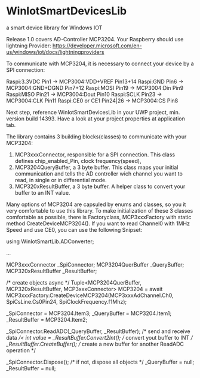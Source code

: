 # WinIotSmartDevicesLib
a smart device library for Windows IOT

Release 1.0
covers AD-Controller MCP3204. Your Raspberry should use lightning Provider: 
https://developer.microsoft.com/en-us/windows/iot/docs/lightningproviders

To communicate with MCP3204, it is necessary to connect your device by a SPI connection:

Raspi:3.3VDC Pin1  ->  MCP3004:VDD+VREF Pin13+14
Raspi:GND Pin6  ->  MCP3004:GND+DGND Pin7+12
Raspi:MOSI Pin19  ->  MCP3004:Din Pin9
Raspi:MISO Pin21  ->  MCP3004:Dout Pin10
Raspi:SCLK Pin23  ->  MCP3004:CLK Pin11
Raspi:CE0 or CE1 Pin24|26  ->  MCP3004:CS Pin8

Next step, reference WinIotSmartDevicesLib in your UWP project, min. version build 14393. Have a look at your project properties at application tab.

The library contains 3 building blocks(classes) to communicate with your MCP3204:
1. MCP3xxxConnector, responsible for a SPI connection. This class defines chip_enabled_Pin, clock frequency(speed), 
2. MCP3204QueryBuffer, a 3 byte buffer. This class maps your initial communication and tells the AD controller wich channel you want to read, in single or in differential mode.
3. MCP320xResultBuffer, a 3 byte buffer. A helper class to convert your buffer to an INT value.

Many options of MCP3204 are capsuled by enums and classes, so you it very comfortable to use this library.
To make initialization of these 3 classes comfortable as possible, there is Factoryclass, MCP3xxxFactory with static method CreateDeviceMCP3204().
If you want to read Channel0 with 1MHz Speed and use CE0, you can use the following Snipset:

using WinIotSmartLib.ADConverter;

...

MCP3xxxConnector _SpiConnector;
MCP3204QuerBuffer _QueryBuffer;
MCP320xResultBuffer _ResultBuffer;

/* create objects async */
Tuple<MCP3204QuerBuffer, MCP320xResultBuffer, MCP3xxxConnector> MCP3204 = await MCP3xxxFactory.CreateDeviceMCP3204(MCP3xxxAdChannel.Ch0, SpiCsLine.Cs0Pin24, SpiClockFrequency.f1Mhz);

_SpiConnector = MCP3204.Item3;
_QueryBuffer = MCP3204.Item1;
_ResultBuffer = MCP3204.Item2;

_SpiConnector.ReadADC(_QueryBuffer, _ResultBuffer); /* send and receive data  */<
int value = _ResultBuffer.Convert2Int(); /* convert yout buffer to INT */
_ResultBuffer.CreateBuffer(); /* create a new buffer for another ReadADC operation */

_SpiConnector.Dispose(); /* if not, dispose all objects */
_QueryBuffer = null;
_ResultBuffer = null;

